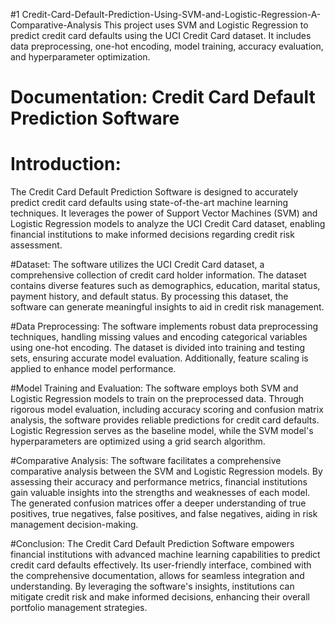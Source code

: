#1 Credit-Card-Default-Prediction-Using-SVM-and-Logistic-Regression-A-Comparative-Analysis
This project uses SVM and Logistic Regression to predict credit card defaults using the UCI Credit Card dataset. It includes data preprocessing, one-hot encoding, model training, accuracy evaluation, and hyperparameter optimization.


# Documentation: Credit Card Default Prediction Software

# Introduction:
The Credit Card Default Prediction Software is designed to accurately predict credit card defaults using state-of-the-art machine learning techniques. It leverages the power of Support Vector Machines (SVM) and Logistic Regression models to analyze the UCI Credit Card dataset, enabling financial institutions to make informed decisions regarding credit risk assessment.

#Dataset:
The software utilizes the UCI Credit Card dataset, a comprehensive collection of credit card holder information. The dataset contains diverse features such as demographics, education, marital status, payment history, and default status. By processing this dataset, the software can generate meaningful insights to aid in credit risk management.

#Data Preprocessing:
The software implements robust data preprocessing techniques, handling missing values and encoding categorical variables using one-hot encoding. The dataset is divided into training and testing sets, ensuring accurate model evaluation. Additionally, feature scaling is applied to enhance model performance.

#Model Training and Evaluation:
The software employs both SVM and Logistic Regression models to train on the preprocessed data. Through rigorous model evaluation, including accuracy scoring and confusion matrix analysis, the software provides reliable predictions for credit card defaults. Logistic Regression serves as the baseline model, while the SVM model's hyperparameters are optimized using a grid search algorithm.

#Comparative Analysis:
The software facilitates a comprehensive comparative analysis between the SVM and Logistic Regression models. By assessing their accuracy and performance metrics, financial institutions gain valuable insights into the strengths and weaknesses of each model. The generated confusion matrices offer a deeper understanding of true positives, true negatives, false positives, and false negatives, aiding in risk management decision-making.

#Conclusion:
The Credit Card Default Prediction Software empowers financial institutions with advanced machine learning capabilities to predict credit card defaults effectively. Its user-friendly interface, combined with the comprehensive documentation, allows for seamless integration and understanding. By leveraging the software's insights, institutions can mitigate credit risk and make informed decisions, enhancing their overall portfolio management strategies.

